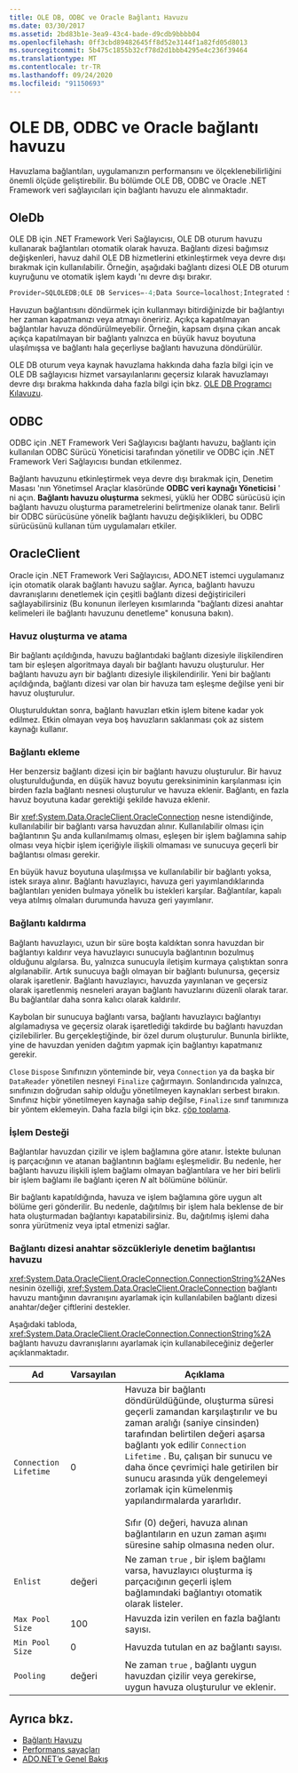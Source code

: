 ```yaml
---
title: OLE DB, ODBC ve Oracle Bağlantı Havuzu
ms.date: 03/30/2017
ms.assetid: 2bd83b1e-3ea9-43c4-bade-d9cdb9bbbb04
ms.openlocfilehash: 0ff3cbd89482645ff8d52e3144f1a82fd05d8013
ms.sourcegitcommit: 5b475c1855b32cf78d2d1bbb4295e4c236f39464
ms.translationtype: MT
ms.contentlocale: tr-TR
ms.lasthandoff: 09/24/2020
ms.locfileid: "91150693"
---
```

# <a name="ole-db-odbc-and-oracle-connection-pooling"></a>OLE DB, ODBC ve Oracle bağlantı havuzu

Havuzlama bağlantıları, uygulamanızın performansını ve ölçeklenebilirliğini önemli ölçüde geliştirebilir. Bu bölümde OLE DB, ODBC ve Oracle .NET Framework veri sağlayıcıları için bağlantı havuzu ele alınmaktadır.

## <a name="oledb"></a>OleDb

OLE DB için .NET Framework Veri Sağlayıcısı, OLE DB oturum havuzu kullanarak bağlantıları otomatik olarak havuza. Bağlantı dizesi bağımsız değişkenleri, havuz dahil OLE DB hizmetlerini etkinleştirmek veya devre dışı bırakmak için kullanılabilir. Örneğin, aşağıdaki bağlantı dizesi OLE DB oturum kuyruğunu ve otomatik işlem kaydı 'nı devre dışı bırakır.

```csharp
Provider=SQLOLEDB;OLE DB Services=-4;Data Source=localhost;Integrated Security=SSPI;
```

 Havuzun bağlantısını döndürmek için kullanmayı bitirdiğinizde bir bağlantıyı her zaman kapatmanızı veya atmayı öneririz. Açıkça kapatılmayan bağlantılar havuza döndürülmeyebilir. Örneğin, kapsam dışına çıkan ancak açıkça kapatılmayan bir bağlantı yalnızca en büyük havuz boyutuna ulaşılmışsa ve bağlantı hala geçerliyse bağlantı havuzuna döndürülür.

 OLE DB oturum veya kaynak havuzlama hakkında daha fazla bilgi için ve OLE DB sağlayıcısı hizmet varsayılanlarını geçersiz kılarak havuzlamayı devre dışı bırakma hakkında daha fazla bilgi için bkz. [OLE DB Programcı Kılavuzu](/previous-versions/windows/desktop/ms713643(v=vs.85)).

## <a name="odbc"></a>ODBC

 ODBC için .NET Framework Veri Sağlayıcısı bağlantı havuzu, bağlantı için kullanılan ODBC Sürücü Yöneticisi tarafından yönetilir ve ODBC için .NET Framework Veri Sağlayıcısı bundan etkilenmez.

 Bağlantı havuzunu etkinleştirmek veya devre dışı bırakmak için, Denetim Masası 'nın Yönetimsel Araçlar klasöründe **ODBC veri kaynağı Yöneticisi** ' ni açın. **Bağlantı havuzu oluşturma** sekmesi, yüklü her ODBC sürücüsü için bağlantı havuzu oluşturma parametrelerini belirtmenize olanak tanır. Belirli bir ODBC sürücüsüne yönelik bağlantı havuzu değişiklikleri, bu ODBC sürücüsünü kullanan tüm uygulamaları etkiler.

## <a name="oracleclient"></a>OracleClient

 Oracle için .NET Framework Veri Sağlayıcısı, ADO.NET istemci uygulamanız için otomatik olarak bağlantı havuzu sağlar. Ayrıca, bağlantı havuzu davranışlarını denetlemek için çeşitli bağlantı dizesi değiştiricileri sağlayabilirsiniz (Bu konunun ilerleyen kısımlarında "bağlantı dizesi anahtar kelimeleri ile bağlantı havuzunu denetleme" konusuna bakın).

### <a name="create-and-assign-pools"></a>Havuz oluşturma ve atama

 Bir bağlantı açıldığında, havuzu bağlantıdaki bağlantı dizesiyle ilişkilendiren tam bir eşleşen algoritmaya dayalı bir bağlantı havuzu oluşturulur. Her bağlantı havuzu ayrı bir bağlantı dizesiyle ilişkilendirilir. Yeni bir bağlantı açıldığında, bağlantı dizesi var olan bir havuza tam eşleşme değilse yeni bir havuz oluşturulur.

 Oluşturulduktan sonra, bağlantı havuzları etkin işlem bitene kadar yok edilmez. Etkin olmayan veya boş havuzların saklanması çok az sistem kaynağı kullanır.

### <a name="connection-addition"></a>Bağlantı ekleme

 Her benzersiz bağlantı dizesi için bir bağlantı havuzu oluşturulur. Bir havuz oluşturulduğunda, en düşük havuz boyutu gereksiniminin karşılanması için birden fazla bağlantı nesnesi oluşturulur ve havuza eklenir. Bağlantı, en fazla havuz boyutuna kadar gerektiği şekilde havuza eklenir.

 Bir <xref:System.Data.OracleClient.OracleConnection> nesne istendiğinde, kullanılabilir bir bağlantı varsa havuzdan alınır. Kullanılabilir olması için bağlantının Şu anda kullanılmamış olması, eşleşen bir işlem bağlamına sahip olması veya hiçbir işlem içeriğiyle ilişkili olmaması ve sunucuya geçerli bir bağlantısı olması gerekir.

 En büyük havuz boyutuna ulaşılmışsa ve kullanılabilir bir bağlantı yoksa, istek sıraya alınır. Bağlantı havuzlayıcı, havuza geri yayımlandıklarında bağlantıları yeniden bulmaya yönelik bu istekleri karşılar. Bağlantılar, kapalı veya atılmış olmaları durumunda havuza geri yayımlanır.

### <a name="connection-removal"></a>Bağlantı kaldırma

 Bağlantı havuzlayıcı, uzun bir süre boşta kaldıktan sonra havuzdan bir bağlantıyı kaldırır veya havuzlayıcı sunucuyla bağlantının bozulmuş olduğunu algılarsa. Bu, yalnızca sunucuyla iletişim kurmaya çalıştıktan sonra algılanabilir. Artık sunucuya bağlı olmayan bir bağlantı bulunursa, geçersiz olarak işaretlenir. Bağlantı havuzlayıcı, havuzda yayınlanan ve geçersiz olarak işaretlenmiş nesneleri arayan bağlantı havuzlarını düzenli olarak tarar. Bu bağlantılar daha sonra kalıcı olarak kaldırılır.

 Kaybolan bir sunucuya bağlantı varsa, bağlantı havuzlayıcı bağlantıyı algılamadıysa ve geçersiz olarak işaretlediği takdirde bu bağlantı havuzdan çizilebilirler. Bu gerçekleştiğinde, bir özel durum oluşturulur. Bununla birlikte, yine de havuzdan yeniden dağıtım yapmak için bağlantıyı kapatmanız gerekir.

 `Close` `Dispose` Sınıfınızın yönteminde bir, veya `Connection` ya da başka bir `DataReader` yönetilen nesneyi `Finalize` çağırmayın. Sonlandırıcıda yalnızca, sınıfınızın doğrudan sahip olduğu yönetilmeyen kaynakları serbest bırakın. Sınıfınız hiçbir yönetilmeyen kaynağa sahip değilse, `Finalize` sınıf tanımınıza bir yöntem eklemeyin. Daha fazla bilgi için bkz. [çöp toplama](../../../standard/garbage-collection/index.md).

### <a name="transaction-support"></a>İşlem Desteği

 Bağlantılar havuzdan çizilir ve işlem bağlamına göre atanır. İstekte bulunan iş parçacığının ve atanan bağlantının bağlamı eşleşmelidir. Bu nedenle, her bağlantı havuzu ilişkili işlem bağlamı olmayan bağlantılara ve her biri belirli bir işlem bağlamı ile bağlantı içeren *N* alt bölümüne bölünür.

 Bir bağlantı kapatıldığında, havuza ve işlem bağlamına göre uygun alt bölüme geri gönderilir. Bu nedenle, dağıtılmış bir işlem hala beklense de bir hata oluşturmadan bağlantıyı kapatabilirsiniz. Bu, dağıtılmış işlemi daha sonra yürütmeniz veya iptal etmenizi sağlar.

### <a name="control-connection-pooling-with-connection-string-keywords"></a>Bağlantı dizesi anahtar sözcükleriyle denetim bağlantısı havuzu

 <xref:System.Data.OracleClient.OracleConnection.ConnectionString%2A>Nesnesinin özelliği, <xref:System.Data.OracleClient.OracleConnection> bağlantı havuzu mantığının davranışını ayarlamak için kullanılabilen bağlantı dizesi anahtar/değer çiftlerini destekler.

 Aşağıdaki tabloda, <xref:System.Data.OracleClient.OracleConnection.ConnectionString%2A> bağlantı havuzu davranışlarını ayarlamak için kullanabileceğiniz değerler açıklanmaktadır.

|Ad|Varsayılan|Açıklama|
|----------|-------------|-----------------|
|`Connection Lifetime`|0|Havuza bir bağlantı döndürüldüğünde, oluşturma süresi geçerli zamandan karşılaştırılır ve bu zaman aralığı (saniye cinsinden) tarafından belirtilen değeri aşarsa bağlantı yok edilir `Connection Lifetime` . Bu, çalışan bir sunucu ve daha önce çevrimiçi hale getirilen bir sunucu arasında yük dengelemeyi zorlamak için kümelenmiş yapılandırmalarda yararlıdır.<br /><br /> Sıfır (0) değeri, havuza alınan bağlantıların en uzun zaman aşımı süresine sahip olmasına neden olur.|
|`Enlist`|değeri|Ne zaman `true` , bir işlem bağlamı varsa, havuzlayıcı oluşturma iş parçacığının geçerli işlem bağlamındaki bağlantıyı otomatik olarak listeler.|
|`Max Pool Size`|100|Havuzda izin verilen en fazla bağlantı sayısı.|
|`Min Pool Size`|0|Havuzda tutulan en az bağlantı sayısı.|
|`Pooling`|değeri|Ne zaman `true` , bağlantı uygun havuzdan çizilir veya gerekirse, uygun havuza oluşturulur ve eklenir.|

## <a name="see-also"></a>Ayrıca bkz.

- [Bağlantı Havuzu](connection-pooling.md)
- [Performans sayaçları](performance-counters.md)
- [ADO.NET’e Genel Bakış](ado-net-overview.md)
